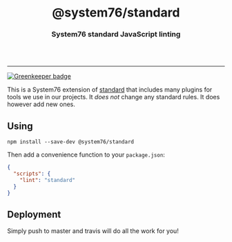 <div align="center">
  <h1>@system76/standard</h1>
  <h3>System76 standard JavaScript linting</h3>
  <br>
  <br>
</div>

---

[![Greenkeeper badge](https://badges.greenkeeper.io/system76/standard.svg)](https://greenkeeper.io/)

This is a System76 extension of [standard](https://github.com/feross/standard)
that includes many plugins for tools we use in our projects. It _does not_
change any standard rules. It does however add new ones.

## Using

```
npm install --save-dev @system76/standard
```

Then add a convenience function to your `package.json`:

```json
{
  "scripts": {
    "lint": "standard"
  }
}
```

## Deployment

Simply push to master and travis will do all the work for you!
